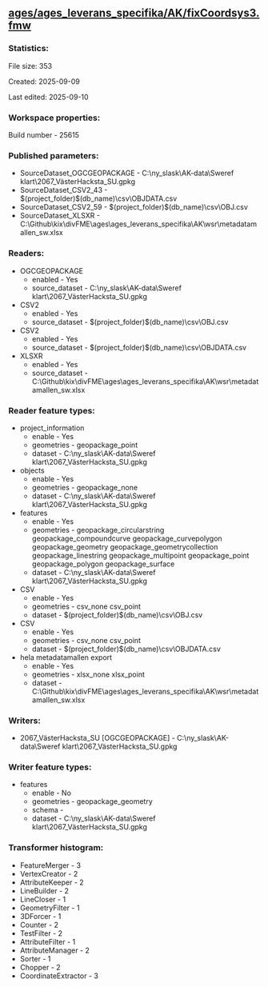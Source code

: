 ﻿## [ages/ages_leverans_specifika/AK/fixCoordsys3.fmw](https://github.com/kicki58/kix_working_dir/blob/master/ages/ages_leverans_specifika/AK/fixCoordsys3.fmw)

### Statistics:
File size: 353

Created: 2025-09-09

Last edited: 2025-09-10


### Workspace properties:
Build number    - 25615

### Published parameters:
*  SourceDataset_OGCGEOPACKAGE    -   C:\ny_slask\AK-data\Sweref klart\2067_VästerHacksta_SU.gpkg
*  SourceDataset_CSV2_43    -   $(project_folder)\$(db_name)\csv\OBJDATA.csv
*  SourceDataset_CSV2_59    -   $(project_folder)\$(db_name)\csv\OBJ.csv
*  SourceDataset_XLSXR    -   C:\Github\kix\divFME\ages\ages_leverans_specifika\AK\wsr\metadatamallen_sw.xlsx

### Readers:
*  OGCGEOPACKAGE
    * enabled    -  Yes
    * source_dataset    -   C:\ny_slask\AK-data\Sweref klart\2067_VästerHacksta_SU.gpkg
*  CSV2
    * enabled    -  Yes
    * source_dataset    -   $(project_folder)\$(db_name)\csv\OBJ.csv
*  CSV2
    * enabled    -  Yes
    * source_dataset    -   $(project_folder)\$(db_name)\csv\OBJDATA.csv
*  XLSXR
    * enabled    -  Yes
    * source_dataset    -   C:\Github\kix\divFME\ages\ages_leverans_specifika\AK\wsr\metadatamallen_sw.xlsx

### Reader feature types:
*  project_information
    * enable - Yes
    * geometries - geopackage_point
    * dataset - C:\ny_slask\AK-data\Sweref klart\2067_VästerHacksta_SU.gpkg
*  objects
    * enable - Yes
    * geometries - geopackage_none
    * dataset - C:\ny_slask\AK-data\Sweref klart\2067_VästerHacksta_SU.gpkg
*  features
    * enable - Yes
    * geometries - geopackage_circularstring geopackage_compoundcurve geopackage_curvepolygon geopackage_geometry geopackage_geometrycollection geopackage_linestring geopackage_multipoint geopackage_point geopackage_polygon geopackage_surface
    * dataset - C:\ny_slask\AK-data\Sweref klart\2067_VästerHacksta_SU.gpkg
*  CSV
    * enable - Yes
    * geometries - csv_none csv_point
    * dataset - $(project_folder)\$(db_name)\csv\OBJ.csv
*  CSV
    * enable - Yes
    * geometries - csv_none csv_point
    * dataset - $(project_folder)\$(db_name)\csv\OBJDATA.csv
*  hela metadatamallen export
    * enable - Yes
    * geometries - xlsx_none xlsx_point
    * dataset - C:\Github\kix\divFME\ages\ages_leverans_specifika\AK\wsr\metadatamallen_sw.xlsx


### Writers:
*  2067_VästerHacksta_SU [OGCGEOPACKAGE]    -   C:\ny_slask\AK-data\Sweref klart\2067_VästerHacksta_SU.gpkg

### Writer feature types:
*  features
    * enable - No
    * geometries - geopackage_geometry
    * schema - 
    * dataset - C:\ny_slask\AK-data\Sweref klart\2067_VästerHacksta_SU.gpkg

### Transformer histogram:
*  FeatureMerger    -   3
*  VertexCreator    -   2
*  AttributeKeeper    -   2
*  LineBuilder    -   2
*  LineCloser    -   1
*  GeometryFilter    -   1
*  3DForcer    -   1
*  Counter    -   2
*  TestFilter    -   2
*  AttributeFilter    -   1
*  AttributeManager    -   2
*  Sorter    -   1
*  Chopper    -   2
*  CoordinateExtractor    -   3

